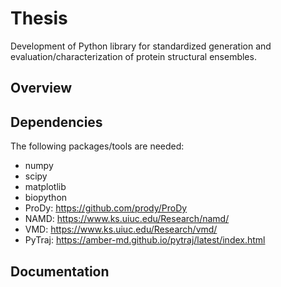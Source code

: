 # Thesis
Development of Python library for standardized generation and evaluation/characterization of protein structural ensembles.

## Overview

## Dependencies
The following packages/tools are needed:
- numpy
- scipy
- matplotlib
- biopython
- ProDy: https://github.com/prody/ProDy 
- NAMD: https://www.ks.uiuc.edu/Research/namd/
- VMD: https://www.ks.uiuc.edu/Research/vmd/
- PyTraj: https://amber-md.github.io/pytraj/latest/index.html
## Documentation

